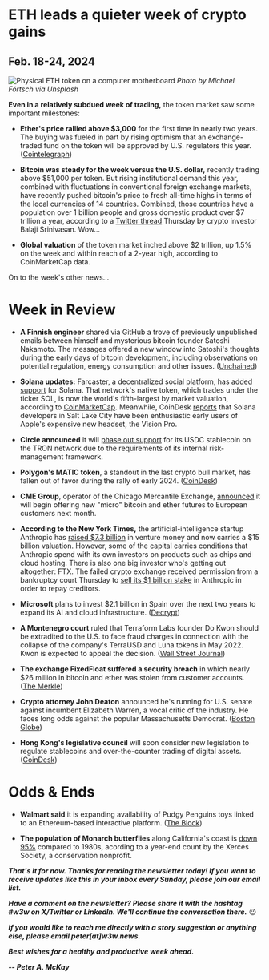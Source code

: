 # ETH leads a quieter week of crypto gains
## Feb. 18-24, 2024

![Physical ETH token on a computer motherboard](https://images.unsplash.com/photo-1641580546594-cab974df226d)
*Photo by Michael Förtsch via Unsplash*

**Even in a relatively subdued week of trading,** the token market saw some important milestones:

- **Ether's price rallied above $3,000** for the first time in nearly two years. The buying was fueled in part by rising optimism that an exchange-traded fund on the token will be approved by U.S. regulators this year. ([Cointelegraph](https://cointelegraph.com/news/ethereum-eth-price-hits-3k-for-the-first-time-since-2022))

- **Bitcoin was steady for the week versus the U.S. dollar,** recently trading above $51,000 per token. But rising institutional demand this year, combined with fluctuations in conventional foreign exchange markets, have recently pushed bitcoin's price to fresh all-time highs in terms of the local currencies of 14 countries. Combined, those countries have a population over 1 billion people and gross domestic product over $7 trillion a year, according to a [Twitter thread](https://twitter.com/balajis/status/1760638270462104048) Thursday by crypto investor Balaji Srinivasan. Wow...

- **Global valuation** of the token market inched above $2 trillion, up 1.5% on the week and within reach of a 2-year high, according to CoinMarketCap data.

On to the week's other news...

# Week in Review
- **A Finnish engineer** shared via GitHub a trove of previously unpublished emails between himself and mysterious bitcoin founder Satoshi Nakamoto. The messages offered a new window into Satoshi's thoughts during the early days of bitcoin development, including observations on potential regulation, energy consumption and other issues. ([Unchained](https://unchainedcrypto.com/satoshis-emails-to-a-bitcoin-co-developer-the-5-most-revealing-quotes/))

- **Solana updates:** Farcaster, a decentralized social platform, has [added support](https://www.theblock.co/post/278797/-solana) for Solana. That network's native token, which trades under the ticker SOL, is now the world's fifth-largest by market valuation, according to [CoinMarketCap](https://coinmarketcap.com/currencies/solana/). Meanwhile, CoinDesk [reports](https://www.coindesk.com/culture/2023/02/15/apple-vision-pros-are-practically-dress-code-at-this-crypto-hacker-house) that Solana developers in Salt Lake City have been enthusiastic early users of Apple's expensive new headset, the Vision Pro.

- **Circle announced** it will [phase out support](https://www.circle.com/blog/circle-is-discontinuing-support-for-usdc-on-the-tron-blockchain) for its USDC stablecoin on the TRON network due to the requirements of its internal risk-management framework.

- **Polygon's MATIC token**, a standout in the last crypto bull market, has fallen out of favor during the rally of early 2024. ([CoinDesk](https://www.coindesk.com/markets/2024/02/21/polygons-matic-has-fallen-out-of-favour-with-crypto-investors-heres-why/))

- **CME Group**, operator of the Chicago Mercantile Exchange, [announced](https://www.cmegroup.com/media-room/press-releases/2024/2/20/cme_group_to_launchmicroeuro-denominatedbitcoinandetherfutureson.html) it will begin offering new "micro" bitcoin and ether futures to European customers next month.

- **According to the New York Times,** the artificial-intelligence startup Anthropic has [raised $7.3 billion](https://www.nytimes.com/2024/02/20/technology/anthropic-funding-ai.html) in venture money and now carries a $15 billion valuation. However, some of the capital carries conditions that Anthropic spend with its own investors on products such as chips and cloud hosting. There is also one big investor who's getting out altogether: FTX. The failed crypto exchange received permission from a bankruptcy court Thursday to [sell its $1 billion stake](https://decrypt.co/218675/ftx-anthropic-ai-shares-sell-bankruptcy-recovery) in Anthropic in order to repay creditors.

- **Microsoft** plans to invest $2.1 billion in Spain over the next two years to expand its AI and cloud infrastructure. ([Decrypt](https://decrypt.co/218258/microsoft-invests-2-billion-in-ai-cloud-in-spain))

- **A Montenegro court** ruled that Terraform Labs founder Do Kwon should be extradited to the U.S. to face fraud charges in connection with the collapse of the company's TerraUSD and Luna tokens in May 2022. Kwon is expected to appeal the decision. ([Wall Street Journal](https://www.msn.com/en-us/news/world/crypto-tycoon-do-kwon-should-be-extradited-to-u-s-montenegro-court-rules/ar-BB1iFlDu))

- **The exchange FixedFloat suffered a security breach** in which nearly $26 million in bitcoin and ether was stolen from customer accounts.  ([The Merkle](https://themerkle.com/cryptocurrency-exchange-fixedfloat-compromised-millions-lost-in-ethereum-and-bitcoin/))

- **Crypto attorney John Deaton** announced he's running for U.S. senate against incumbent Elizabeth Warren, a vocal critic of the industry. He faces long odds against the popular Massachusetts Democrat. ([Boston Globe](https://www.msn.com/en-us/news/politics/john-deaton-crypto-attorney-and-commentator-launches-republican-bid-against-elizabeth-warren/ar-BB1izUnB)) <!-- Additional coverage from Bitcoinist: https://bitcoinist.com/pro-xrp-lawyer-enters-senate-race/ -->

- **Hong Kong's legislative council** will soon consider new legislation to regulate stablecoins and over-the-counter trading of digital assets. ([CoinDesk](https://www.coindesk.com/policy/2024/02/21/hong-kong-doubles-down-on-stablecoin-otc-rules-promise/))

# Odds & Ends

- **Walmart said** it is expanding availability of Pudgy Penguins toys linked to an Ethereum-based interactive platform. ([The Block](https://www.theblock.co/post/278347/walmart-pudgy-penguins-expansion))

- **The population of Monarch butterflies** along California's coast is [down 95%](https://xerces.org/blog/western-monarch-count-tallies-233394-butterflies) compared to 1980s, acording to a year-end count by the Xerces Society, a conservation nonprofit.

_**That's it for now. Thanks for reading the newsletter today! If you want to receive updates like this in your inbox every Sunday, please join our email list.**_

_**Have a comment on the newsletter? Please share it with the hashtag #w3w on X/Twitter or LinkedIn. We'll continue the conversation there.**_ 😉

_**If you would like to reach me directly with a story suggestion or anything else, please email peter[at]w3w.news.**_

<!--Move this content to standing editorial policy page on the website.     _**Note: #Web3Weekly content is intended for journalistic purposes only, not as investment advice. Always [DYOR](https://www.urbandictionary.com/define.php?term=DYOR) and consult appropriate financial professionals before making investment decisions.**_ -->

_**Best wishes for a healthy and productive week ahead.**_  

_**-- Peter A. McKay**_  
